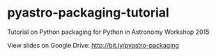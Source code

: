 # pyastro-packaging-tutorial
Tutorial on Python packaging for Python in Astronomy Workshop 2015

View slides on Google Drive: http://bit.ly/pyastro-packaging
